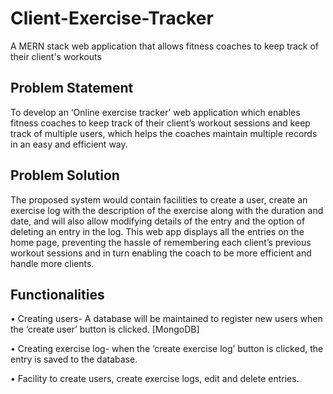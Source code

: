 # Client-Exercise-Tracker
A MERN stack web application that allows fitness coaches to keep track of their client's workouts

## Problem Statement
To develop an ‘Online exercise tracker’ web application which enables fitness coaches to keep track of their client’s workout sessions and keep track of multiple users, which helps the coaches maintain multiple records in an easy and efficient way.

## Problem Solution
 The proposed system would contain facilities to create a user, create an exercise log with the description of the exercise along with the duration and date, and will also allow modifying details of the entry and the option of deleting an entry in the log. 
This web app displays all the entries on the home page, preventing the hassle of remembering each client’s previous workout sessions and in turn enabling the coach to be more efficient and handle more clients.

## Functionalities
•	Creating users- A database will be maintained to register new users when the ‘create user’ button is clicked. [MongoDB]

•	Creating exercise log- when the ‘create exercise log’ button is clicked, the entry is saved to the database.

•	Facility to create users, create exercise logs, edit and delete entries. 
